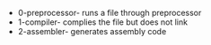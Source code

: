 - 0-preprocessor- runs a file through preprocessor
- 1-compiler- complies the file but does not link
- 2-assembler- generates assembly code

